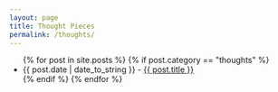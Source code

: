 ```yaml
---
layout: page
title: Thought Pieces
permalink: /thoughts/
---
```


<div id="posts">
  <ul>
    {% for post in site.posts %}
	{% if post.category == "thoughts" %}
      <li><span>{{ post.date | date_to_string }}</span> - <a href="{{ site.baseurl }}{{ post.url }}">{{ post.title }}</a></li>
	{% endif %}    
{% endfor %}
  </ul>
</div>
